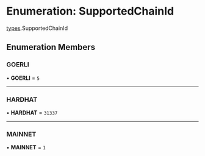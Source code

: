 # Enumeration: SupportedChainId

[types](../modules/types.md).SupportedChainId

## Enumeration Members

### GOERLI

• **GOERLI** = ``5``

___

### HARDHAT

• **HARDHAT** = ``31337``

___

### MAINNET

• **MAINNET** = ``1``
